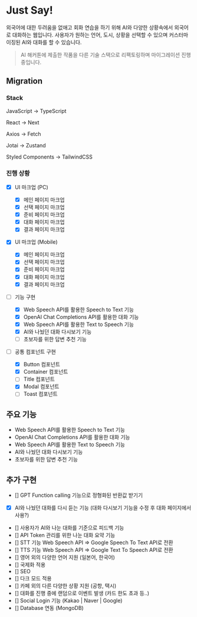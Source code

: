 # Just Say!

외국어에 대한 두려움을 없애고 회화 연습을 하기 위해 AI와 다양한 상황속에서 외국어로 대화하는 웹입니다. 사용자가 원하는 언어, 도시, 상황을 선택할 수 있으며 커스터마이징된 AI와 대화를 할 수 있습니다.

> AI 해커톤에 제출한 작품을 다른 기술 스택으로 리팩토링하며 마이그레이션 진행 중입니다.

## Migration

### Stack

JavaScript -> TypeScript

React -> Next

Axios -> Fetch

Jotai -> Zustand

Styled Components -> TailwindCSS

### 진행 상황

- [x] UI 마크업 (PC)

  - [x] 메인 페이지 마크업
  - [x] 선택 페이지 마크업
  - [x] 준비 페이지 마크업
  - [x] 대화 페이지 마크업
  - [x] 결과 페이지 마크업

- [x] UI 마크업 (Mobile)

  - [x] 메인 페이지 마크업
  - [x] 선택 페이지 마크업
  - [x] 준비 페이지 마크업
  - [x] 대화 페이지 마크업
  - [x] 결과 페이지 마크업

- [ ] 기능 구현

  - [x] Web Speech API를 활용한 Speech to Text 기능
  - [x] OpenAI Chat Completions API를 활용한 대화 기능
  - [x] Web Speech API를 활용한 Text to Speech 기능
  - [x] AI와 나눴던 대화 다시보기 기능
  - [ ] 초보자를 위한 답변 추천 기능

- [ ] 공통 컴포넌트 구현

  - [x] Button 컴포넌트
  - [x] Container 컴포넌트
  - [ ] Title 컴포넌트
  - [x] Modal 컴포넌트
  - [ ] Toast 컴포넌트

## 주요 기능

- Web Speech API를 활용한 Speech to Text 기능
- OpenAI Chat Completions API를 활용한 대화 기능
- Web Speech API를 활용한 Text to Speech 기능
- AI와 나눴던 대화 다시보기 기능
- 초보자를 위한 답변 추천 기능

## 추가 구현

- [] GPT Function calling 기능으로 정형화된 반환값 받기기
- [x] AI와 나눴던 대화를 다시 듣는 기능 (대화 다시보기 기능을 수정 후 대화 페이지에서 사용?)
- [] 사용자가 AI와 나눈 대화를 기준으로 피드백 기능
- [] API Token 관리를 위한 나눈 대화 요약 기능
- [] STT 기능 Web Speech API => Google Speech To Text API로 전환
- [] TTS 기능 Web Speech API => Google Text To Speech API로 전환
- [] 영어 외의 다양한 언어 지원 (일본어, 한국어)
- [] 국제화 적용
- [] SEO
- [] 다크 모드 적용
- [] 카페 외의 다른 다양한 상황 지원 (공항, 택시)
- [] 대화를 진행 중에 랜덤으로 이벤트 발생 (카드 한도 초과 등..)
- [] Social Login 기능 (Kakao | Naver | Google)
- [] Database 연동 (MongoDB)
